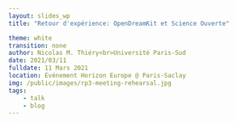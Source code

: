 ```yaml
---
layout: slides_wp
title: "Retour d'expérience: OpenDreamKit et Science Ouverte"

theme: white
transition: none
author: Nicolas M. Thiéry<br>Université Paris-Sud
date: 2021/03/11
fulldate: 11 Mars 2021
location: Événement Horizon Europe @ Paris-Saclay
img: /public/images/rp3-meeting-rehearsal.jpg
tags:
    - talk
    - blog
---
```


<section data-markdown data-separator="^---\n" data-separator-vertical="^----\n">
<script type="text/template">

## Plan

1.  OpenDreamKit?

2.  OpenDreamKit et Logiciels Libres

3.  OpenDreamKit et Données Ouvertes

4.  OpenDreamKit et Publications Ouvertes

5.  Montage ouvert!

---

## OpenDreamKit (2015-2019) #676541

<center>
  Open Digital Research Environment Toolkit<br>
  for the Advancement of Mathematics<br>
  [OpenDreamKit.org](OpenDreamKit.org)
</center>

**Objectif**: soutenir l'écosystème des logiciels libres pour les **maths pure et applications**
- Ingénierie logicielle: portabilité, interoperabilité, distribution, HPC, ...
- Environnements interactifs basés sur Jupyter
- Animation de la communauté

**Consortium**: [15 sites, 50 participants](http://opendreamkit.org/partners), ... together with the international community!

**Programme**: [Horizon 2020](https://ec.europa.eu/programmes/horizon2020/), [European Research Infrastructures](https://ec.europa.eu/programmes/horizon2020/en/h2020-section/european-research-infrastructures-including-e-infrastructures)

**Appel à projet**: Environnements Virtuels de Recherche

**Budget**: 7.6 M€

---

## OpenDreamKit et Données Ouvertes

### Données en mathématiques?

- Résultats de calculs (parfois très lourds)
- Résultats de recherche  
  Atlas des groupes simples: plusieurs décennies de travail par toute
  une communauté de chercheurs
- Données très riches, très structurées, très diverses
- Frontière donnée / calcul floue

### Facile

- Pas de problèmes éthiques
- Peu de données gigantesques
- Peu de problèmes de reproductibilité
- Tradition de partage dans la communauté
- Gestion de la propriété Intellectuelle
- Plan de Gestion des Données (Data Management Plan)   
  Simple liste de jeux de données

### Difficile

- FAIR en pratique: Findable, Accessible, Interoperable, Reusable
- Formation

---

## OpenDreamKit et Publications Ouvertes

Longue tradition de publications libres en maths / info:
- Archives ouvertes: arxiv.org, ... (Green Open Access)
- Transition en cours de nombreuses revues (Diamond Open Access)

Question:
- Publication dans des revues en Gold Open Access?  
  Finalement non


## OpenDreamKit et Logiciel Libre

- ~~Réaliser un produit~~
- Contribuer à un écosystème

Bénéfices:
- Construire sur les épaules des géants
- Travail collaboratif avec la communauté
- Pérennité

À noter:
- Existence des modèles économiques éprouvés
- Collaboration avec des PME: Logilab, QuantStack, CoCalç, ...
- Groupe Logiciel Libre du Pôle de Compétitivité Systematic

---

## Montage et gestion de projet ouverte

<center><img src="/public/images/haut2.jpg" alt="just a nice picture" width="60%"/></center>

Note:

- Depuis 25 ans, je suis engagé dans le développement de logiciels de
  calcul pour les maths -- parce que j'en ai besoin -- et dans la
  promotion de la mutualisation, du partage, du logiciel libre. Bref,
  de la science ouverte.

  Aussi longtemps que j'ai pu, mon cœur de stratégie c'était comment
  fonctionner sans financement spécifique. Pour préserver mon temps
  pour le développement et l'animation de communauté. Parce que je
  pense que le financement par projet n'est souvent pas un bon système
  de financement de la recherche. Et pour préserver ma liberté.

  Chercher des sous, c'est risquer de vendre son âme.

----

## L’étincelle initiale

{% include vspace.html length="15%" %}

**Une question de Bruce Westbury at [FPSAC 2013](http://fpsac.org) in Paris:**
<center>
    *Given unlimited funding, what would you do with it for Sage?*
</center>

----

## Le montage du projet: approche

### Suivre mes rêves

- Logiciel libre, données ouvertes, publications ouvertes, **projet ouvert**

- Construction du bas vers le haut:
    - Analyser les besoins de la communauté:<br>
      quelles tâches requièrent un gros investissement?
    - Chercher un appel à projet adéquat (Cellule Europe!!!)
    - Trouver une histoire sincère qui les lie tous<br>
      «a smart and creative interpretation of the call»

----

### Mobiliser la communauté et favoriser l'intelligence collective

{% include vspace.html %}

#### Projet ouvert

- Invitation large à la participation à la définition du projet
- Écriture publique du projet

{% include vspace.html %}

#### Développer une **vision partagée** du project

- Qui sommes nous?
- Quels sont nos objectifs?
- De quoi partons nous?
- Quelle est notre stratégie?
- Comment notre projet se positionne dans le paysage?
- Pour quoi sommes nous l'équipe rêvée pour la tâche?

----

### Impliquer les participants

#### Encourager

- à définir ensemble la vision du project
- à agir selon leurs convictions: c'est eux les experts!

{% include vspace.html %}

#### Faciliter

- À quel stade en est la rédaction du projet?
- Que reste-t'il à faire?
- Comment peuvent-ils aider?

{% include vspace.html %}

#### Bienveillance, exigence et joie

#### Sourire, courir devant, espérer ... et remercier

{% include vspace.html %}

<center>[Quand cela fonctionne](https://www.youtube.com/watch?v=kM9zcfRtOqo)</center>

----

### Les outils collaboratifs

#### Échelle:

- 100 pages
- 20 coauteurs
- 3000 e-mails; 400 dans les deux derniers jours

Ne même pas penser à Word, Dropbox, ...

----

### Collaborative tools: some recommendations

#### Proposal writing

- Version control and forge: e.g. [GitHub](github.com) or [GitLab](gitlab.com)
- Automate whatever you can: tables, graphics, computation of the budget, ...
- Source files in text: for example LateX + [proposal](http://www.ctan.org/tex-archive/macros/latex/contrib/proposal) style file

{% include vspace.html %}

#### Communication

- General discussions and progress tracking: mailing list, e.g. on sympa
- Discussions on specific topics: e.g. GitHub issues
- Videoconferences: jitsi, BBB, ...
- Chat: gitter / slack / mattermost
- Live text editing and note taking: e.g. [hackmd.io](hackmd.io) / codimd

{% include vspace.html %}

<center>Train, train, train your team; learn, learn, learn</center>

---
## Montage et gestion ouverte du projet: une clé du succès

- Éthique et qualité
- Esprit d'équipe et confiance réciproque
- Soutien de la communauté
- Fraîcheur et sincérité

**Distinction**: Étoiles de l'Europe 2020


## Science Ouverte
- Choix éthique
- Choix pragmatique:  
  Ingrédient essentiel des collaborations large échelle

----

## More reading

- [On OpenDreamKit's open and collaborative proposal writing](http://opendreamkit.org/2015/01/31/open-proposal-writing/)

- The [developer's perspective](/about-developers) on OpenDreamKit

- [About OpenDreamKit](/about)
</script>
</section>
